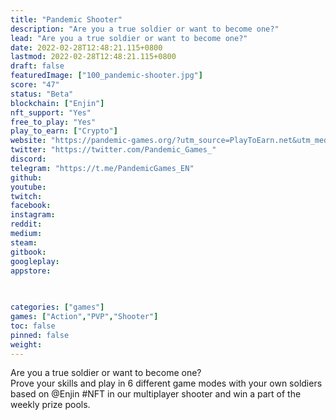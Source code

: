 ```yaml
---
title: "Pandemic Shooter"
description: "Are you a true soldier or want to become one?"
lead: "Are you a true soldier or want to become one?"
date: 2022-02-28T12:48:21.115+0800
lastmod: 2022-02-28T12:48:21.115+0800
draft: false
featuredImage: ["100_pandemic-shooter.jpg"]
score: "47"
status: "Beta"
blockchain: ["Enjin"]
nft_support: "Yes"
free_to_play: "Yes"
play_to_earn: ["Crypto"]
website: "https://pandemic-games.org/?utm_source=PlayToEarn.net&utm_medium=organic&utm_campaign=gamepage"
twitter: "https://twitter.com/Pandemic_Games_"
discord: 
telegram: "https://t.me/PandemicGames_EN"
github: 
youtube: 
twitch: 
facebook: 
instagram: 
reddit: 
medium: 
steam: 
gitbook: 
googleplay: 
appstore: 

  
    
categories: ["games"]
games: ["Action","PVP","Shooter"]
toc: false
pinned: false
weight: 
---
```

Are you a true soldier or want to become one?<br> Prove your skills and play in 6 different game modes with your own soldiers based on @Enjin #NFT in our multiplayer shooter and win a part of the weekly prize pools.